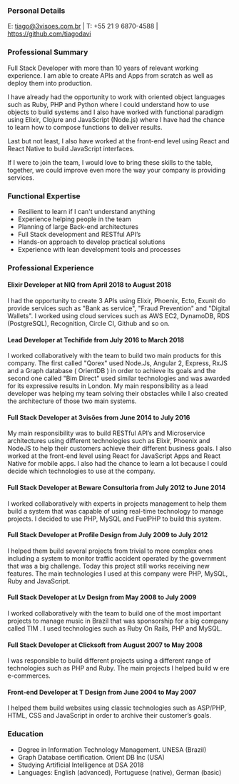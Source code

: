 ### Personal Details

E: tiago@3visoes.com.br  | T: +55 21 9 6870-4588 | https://github.com/tiagodavi

### Professional Summary

Full Stack Developer with more than 10 years of relevant working experience. I am able to create APIs and Apps from scratch as well as deploy them into production.

I have already had the opportunity to work with oriented object languages such as Ruby, PHP and Python where I could understand how to use objects to build systems and I also have worked with functional paradigm using Elixir, Clojure and JavaScript (Node.js) where I have had the chance to learn how to compose functions to deliver results.

Last but not least, I also have worked at the front-end level using React and React Native to build JavaScript interfaces.

If I were to join the team, I would love to bring these skills to the table, together, we could improve even more the way your company is providing services.

### Functional Expertise

- Resilient to learn if I can't understand anything
- Experience helping people in the team
- Planning of large Back-end architectures
- Full Stack development and RESTful  API’s
- Hands-on approach to develop practical solutions
- Experience with lean development tools and processes

### Professional Experience

#### Elixir Developer at NIQ from April 2018 to August 2018

I had the opportunity to create 3 APIs using Elixir, Phoenix, Ecto, Exunit do provide services such as "Bank as service", "Fraud Prevention" and "Digital Wallets". I worked using cloud services such as AWS EC2, DynamoDB, RDS (PostgreSQL), Recognition, Circle CI, Github and so on.

#### Lead Developer at Techifide from July 2016 to March 2018

I worked collaboratively with the team to build two main products for this company. The first called "Qorex" used Node.Js, Angular 2, Express, RxJS and a Graph database ( OrientDB ) in order to achieve its goals and the second one called "Bim Direct" used similar technologies and was  awarded for its expressive results in London. My main responsibility as a lead developer was helping my team solving their obstacles while I also created the architecture of those two main systems.

#### Full Stack Developer at 3visões from June 2014 to July 2016

My main responsibility was to build RESTful API’s and Microservice architectures using different technologies such as Elixir, Phoenix and NodeJS to help their customers achieve their different business goals. I also worked at the front-end level using React for JavaScript Apps and React Native for mobile apps. I also had the chance to learn a lot because I could decide which technologies to use at the company.

#### Full Stack Developer at Beware Consultoria from July 2012 to June 2014

I worked collaboratively with experts in projects management to help them build a system that was capable of using real-time technology to manage projects. I decided to use PHP, MySQL and  FuelPHP  to build this system.

#### Full Stack Developer at Profile Design from July 2009 to July 2012

I helped them build several projects from trivial to more complex ones including a system to monitor traffic accident operated by the government that was a big challenge. Today this project still works receiving new features. The main technologies I used at this company were PHP, MySQL, Ruby and  JavaScript.

#### Full Stack Developer at Lv Design from May 2008 to July 2009

I worked  collaboratively with the team to  build one of the most important projects to manage music in Brazil that was sponsorship for a big company called  TIM . I used technologies such as Ruby On Rails, PHP and MySQL.

#### Full Stack Developer at Clicksoft from August 2007 to May 2008

I was responsible to build different projects using a different range of technologies such as PHP and Ruby. The main projects  I helped build w  ere e-commerces.

#### Front-end Developer at T Design from June 2004 to May 2007

I helped them build websites using classic technologies such as ASP/PHP, HTML, CSS and JavaScript in order to archive their customer’s goals.

### Education
- Degree in Information Technology Management. UNESA (Brazil)
- Graph Database certification. Orient DB Inc (USA)
- Studying Artificial Intelligence at DSA 2018
- Languages: English (advanced), Portuguese (native), German (basic)
